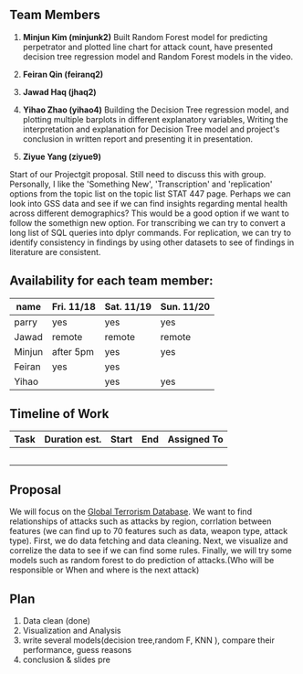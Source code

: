 ## Team Members

1. **Minjun Kim (minjunk2)** Built Random Forest model for predicting perpetrator and plotted line chart for attack count, have presented decision tree regression model and Random Forest models in the video.

2. **Feiran Qin (feiranq2)**

3. **Jawad Haq (jhaq2)**

4. **Yihao Zhao (yihao4)** Building the Decision Tree regression model, and plotting multiple barplots in different explanatory variables, Writing the interpretation and explanation for Decision Tree model and project's conclusion in written report and presenting it in presentation.

5. **Ziyue Yang (ziyue9)**




Start of our Projectgit proposal. Still need to discuss this with group. 
Personally, I like the 'Something New', 'Transcription' and 'replication' options from the topic list on the topic list STAT 447 page. Perhaps we can look into GSS data and see if we can find insights regarding mental health across different demographics? This would be a good option if we want to follow the somethign new option. For transcribing we can try to convert a long list of SQL queries into dplyr commands. For replication, we can try to identify consistency in findings by using other datasets to see of findings in literature are consistent.

## Availability for each team member:

| name   | Fri. 11/18 | Sat. 11/19 | Sun. 11/20 |
|--------|------------|------------|------------|
| parry  | yes        | yes        | yes        |
| Jawad  | remote     | remote     | remote     |
| Minjun | after 5pm  | yes        | yes        |
| Feiran | yes        | yes        |            |
| Yihao  |            | yes        | yes        |


## Timeline of Work


|       Task       | Duration est. | Start |  End  | Assigned To |
|------------------|---------------|-------|-------|-------------|
|                  |               |       |       |             |
|                  |               |       |       |             |
|                  |               |       |       |             |
|                  |               |       |       |             |
|                  |               |       |       |             |


## Proposal

We will focus on the [Global Terrorism Database](https://www.start.umd.edu/gtd/). We want to find relationships of attacks such as attacks by region, corrlation between features (we can find up to 70 features such as data, weapon type, attack type). First, we do data fetching and data cleaning. Next, we visualize and correlize the data to see if we can find some rules. Finally, we will try some models such as random forest to do prediction of attacks.(Who will be responsible or When and where is the next attack)

## Plan

1. Data clean (done)
2. Visualization and Analysis
3. write several models(decision tree,random F, KNN ), compare their performance, guess reasons
4. conclusion & slides pre
